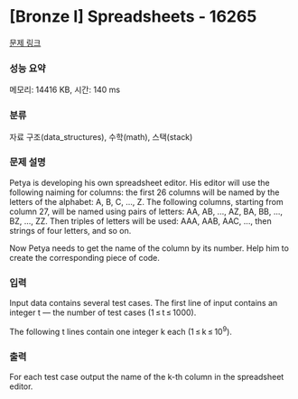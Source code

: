 # [Bronze I] Spreadsheets - 16265 

[문제 링크](https://www.acmicpc.net/problem/16265) 

### 성능 요약

메모리: 14416 KB, 시간: 140 ms

### 분류

자료 구조(data_structures), 수학(math), 스택(stack)

### 문제 설명

<p>Petya is developing his own spreadsheet editor. His editor will use the following naiming for columns: the first 26 columns will be named by the letters of the alphabet: A, B, C, ..., Z. The following columns, starting from column 27, will be named using pairs of letters: AA, AB, ..., AZ, BA, BB, ..., BZ, ..., ZZ. Then triples of letters will be used: AAA, AAB, AAC, ..., then strings of four letters, and so on.</p>

<p>Now Petya needs to get the name of the column by its number. Help him to create the corresponding piece of code.</p>

### 입력 

 <p>Input data contains several test cases. The first line of input contains an integer t — the number of test cases (1 ≤ t ≤ 1000).</p>

<p>The following t lines contain one integer k each (1 ≤ k ≤ 10<sup>9</sup>).</p>

### 출력 

 <p>For each test case output the name of the k-th column in the spreadsheet editor.</p>

